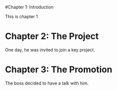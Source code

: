 #Chapter 1: Introduction

This is chapter 1

# Chapter 2: The Project

One day, he was invited to join a key project.

# Chapter 3: The Promotion

The boss decided to have a talk with him.